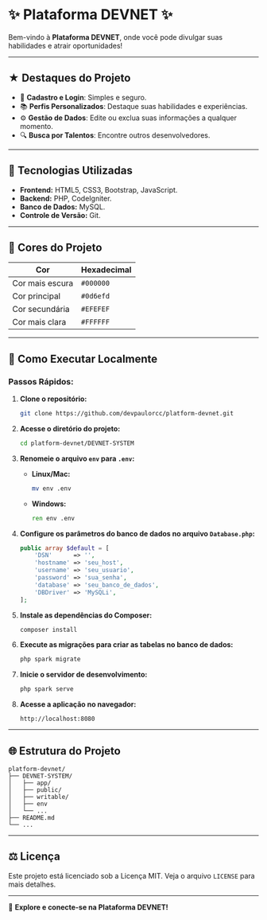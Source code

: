 # ✨ Plataforma DEVNET ✨

Bem-vindo à **Plataforma DEVNET**, onde você pode divulgar suas habilidades e atrair oportunidades!

---

## ★ **Destaques do Projeto**

- 🔑 **Cadastro e Login**: Simples e seguro.
- 📚 **Perfis Personalizados**: Destaque suas habilidades e experiências.
- ⚙️ **Gestão de Dados**: Edite ou exclua suas informações a qualquer momento.
- 🔍 **Busca por Talentos**: Encontre outros desenvolvedores.

---

## 🔧 **Tecnologias Utilizadas**

- **Frontend:** HTML5, CSS3, Bootstrap, JavaScript.
- **Backend:** PHP, CodeIgniter.
- **Banco de Dados:** MySQL.
- **Controle de Versão:** Git.

---

## 🔬 **Cores do Projeto**

| Cor             | Hexadecimal |
|-----------------|-------------|
| Cor mais escura | `#000000`   |
| Cor principal   | `#0d6efd`   |
| Cor secundária  | `#EFEFEF`   |
| Cor mais clara  | `#FFFFFF`   |

---

## 🔼 **Como Executar Localmente**

### Passos Rápidos:

1. **Clone o repositório:**

   ```bash
   git clone https://github.com/devpaulorcc/platform-devnet.git
   ```

2. **Acesse o diretório do projeto:**

   ```bash
   cd platform-devnet/DEVNET-SYSTEM
   ```

3. **Renomeie o arquivo `env` para `.env`:**

   - **Linux/Mac:**
     ```bash
     mv env .env
     ```
   - **Windows:**
     ```cmd
     ren env .env
     ```

4. **Configure os parâmetros do banco de dados no arquivo `Database.php`:**

   ```php
   public array $default = [
       'DSN'      => '',
       'hostname' => 'seu_host',
       'username' => 'seu_usuario',
       'password' => 'sua_senha',
       'database' => 'seu_banco_de_dados',
       'DBDriver' => 'MySQLi',
   ];
   ```

5. **Instale as dependências do Composer:**

   ```bash
   composer install
   ```

6. **Execute as migrações para criar as tabelas no banco de dados:**

   ```bash
   php spark migrate
   ```

7. **Inicie o servidor de desenvolvimento:**

   ```bash
   php spark serve
   ```

8. **Acesse a aplicação no navegador:**

   ```
   http://localhost:8080
   ```

---

## 🌐 **Estrutura do Projeto**

```
platform-devnet/
├── DEVNET-SYSTEM/
│   ├── app/
│   ├── public/
│   ├── writable/
│   ├── env
│   └── ...
├── README.md
└── ...
```

---

## ⚖️ **Licença**

Este projeto está licenciado sob a Licença MIT. Veja o arquivo `LICENSE` para mais detalhes.

---

🚀 **Explore e conecte-se na Plataforma DEVNET!**

